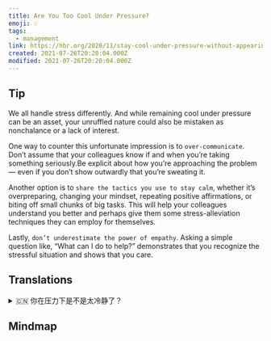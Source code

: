 ```yaml
---
title: Are You Too Cool Under Pressure?
emoji: 💡
tags:
  - management
link: https://hbr.org/2020/11/stay-cool-under-pressure-without-appearing-cold?utm_medium=email&utm_source=newsletter_daily&utm_campaign=mtod_notactsubs
created: 2021-07-26T20:20:04.000Z
modified: 2021-07-26T20:20:04.000Z
---
```


## Tip

We all handle stress differently. And while remaining cool under pressure can be an asset, your unruffled nature could also be mistaken as nonchalance or a lack of interest.

One way to counter this unfortunate impression is to `over-communicate`. Don’t assume that your colleagues know if and when you’re taking something seriously.Be explicit about how you’re approaching the problem — even if you don’t show outwardly that you’re sweating it.

Another option is to `share the tactics you use to stay calm`, whether it’s overpreparing, changing your mindset, repeating positive affirmations, or biting off small chunks of big tasks. This will help your colleagues understand you better and perhaps give them some stress-alleviation techniques they can employ for themselves.

Lastly, `don’t underestimate the power of empathy`. Asking a simple question like, “What can I do to help?” demonstrates that you recognize the stressful situation and shows that you care.

## Translations

<details>
   <summary>🇨🇳 你在压力下是不是太冷静了？</summary>

我们处理压力的方式不同。 虽然在压力下保持冷静可能是一种财富，但你的镇定也可能被误认为是漠不关心或缺乏兴趣。

消除这种不幸印象的一种方法是过度沟通。不要以为你的同事知道你是否认真对待某件事。要明确你是如何处理这个问题的，即使你表面上没有表现出你很着急。

另一个选择是分享你用来保持冷静的策略，无论是过度准备，改变你的心态，重复积极的肯定，或从大任务中分离出小问题。这会帮助你的同事更好地了解你，也许还会给他们一些可以为自己减轻压力的技巧。

最后，不要低估同理心的力量。 问一个简单的问题，比如“我能做什么来帮助你？” 表明你认识到了压力的情况，表明你关心。

</details>

## Mindmap

![]()
